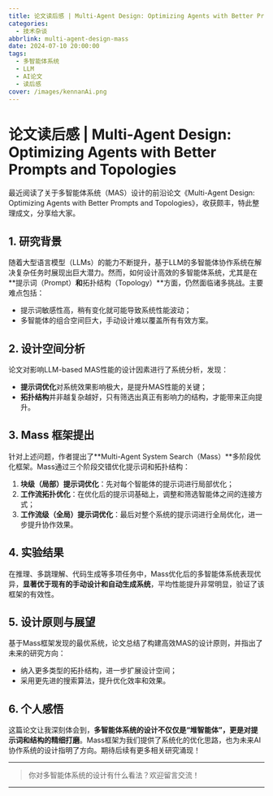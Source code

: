 ```yaml
---
title: 论文读后感 | Multi-Agent Design: Optimizing Agents with Better Prompts and Topologies
categories:
  - 技术杂谈
abbrlink: multi-agent-design-mass
date: 2024-07-10 20:00:00
tags:
  - 多智能体系统
  - LLM
  - AI论文
  - 读后感
cover: /images/kennanAi.png
---
```


# 论文读后感 | Multi-Agent Design: Optimizing Agents with Better Prompts and Topologies

最近阅读了关于多智能体系统（MAS）设计的前沿论文《Multi-Agent Design: Optimizing Agents with Better Prompts and Topologies》，收获颇丰，特此整理成文，分享给大家。

## 1. 研究背景

随着大型语言模型（LLMs）的能力不断提升，基于LLM的多智能体协作系统在解决复杂任务时展现出巨大潜力。然而，如何设计高效的多智能体系统，尤其是在**提示词（Prompt）**和**拓扑结构（Topology）**方面，仍然面临诸多挑战。主要难点包括：
- 提示词敏感性高，稍有变化就可能导致系统性能波动；
- 多智能体的组合空间巨大，手动设计难以覆盖所有有效方案。

## 2. 设计空间分析

论文对影响LLM-based MAS性能的设计因素进行了系统分析，发现：
- **提示词优化**对系统效果影响极大，是提升MAS性能的关键；
- **拓扑结构**并非越复杂越好，只有筛选出真正有影响力的结构，才能带来正向提升。

## 3. Mass 框架提出

针对上述问题，作者提出了**Multi-Agent System Search（Mass）**多阶段优化框架。Mass通过三个阶段交错优化提示词和拓扑结构：
1. **块级（局部）提示词优化**：先对每个智能体的提示词进行局部优化；
2. **工作流拓扑优化**：在优化后的提示词基础上，调整和筛选智能体之间的连接方式；
3. **工作流级（全局）提示词优化**：最后对整个系统的提示词进行全局优化，进一步提升协作效果。

## 4. 实验结果

在推理、多跳理解、代码生成等多项任务中，Mass优化后的多智能体系统表现优异，**显著优于现有的手动设计和自动生成系统**，平均性能提升非常明显，验证了该框架的有效性。

## 5. 设计原则与展望

基于Mass框架发现的最优系统，论文总结了构建高效MAS的设计原则，并指出了未来的研究方向：
- 纳入更多类型的拓扑结构，进一步扩展设计空间；
- 采用更先进的搜索算法，提升优化效率和效果。

## 6. 个人感悟

这篇论文让我深刻体会到，**多智能体系统的设计不仅仅是“堆智能体”，更是对提示词和结构的精细打磨**。Mass框架为我们提供了系统化的优化思路，也为未来AI协作系统的设计指明了方向。期待后续有更多相关研究涌现！

---

> 你对多智能体系统的设计有什么看法？欢迎留言交流！

--- 